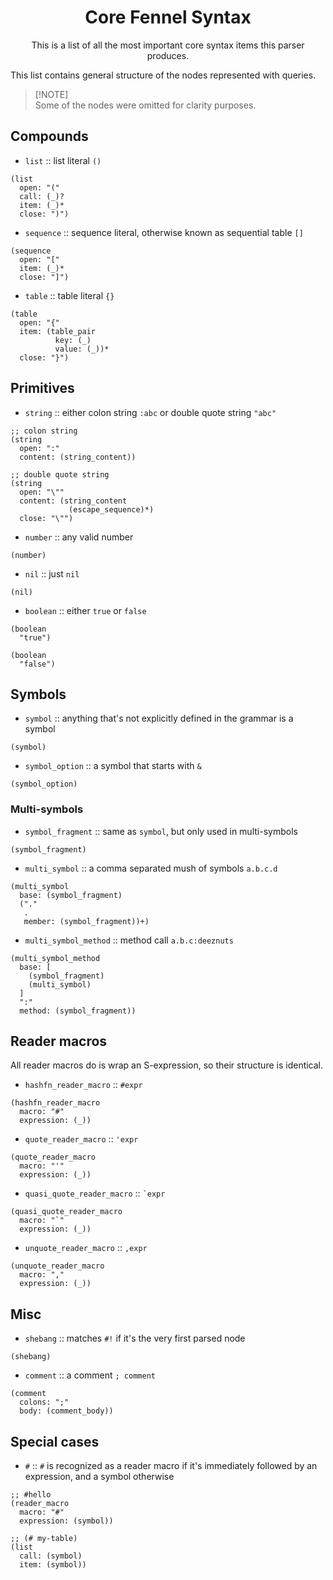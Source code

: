 <div align="center">

# Core Fennel Syntax

This is a list of all the most important core syntax items this parser produces.

</div>

This list contains general structure of the nodes represented with queries.

> [!NOTE]\
> Some of the nodes were omitted for clarity purposes.

## Compounds

- `list` :: list literal `()`
```racket
(list
  open: "("
  call: (_)?
  item: (_)*
  close: ")")
```
- `sequence` :: sequence literal, otherwise known as sequential table `[]`
```racket
(sequence
  open: "["
  item: (_)*
  close: "]")
```
- `table` :: table literal `{}`
```racket
(table
  open: "{"
  item: (table_pair
          key: (_)
          value: (_))*
  close: "}")
```

## Primitives

- `string` :: either colon string `:abc` or double quote string `"abc"`
```racket
;; colon string
(string
  open: ":"
  content: (string_content))

;; double quote string
(string
  open: "\""
  content: (string_content
             (escape_sequence)*)
  close: "\"")
```
- `number` :: any valid number
```racket
(number)
```
- `nil` :: just `nil`
```racket
(nil)
```
- `boolean` :: either `true` or `false`
```racket
(boolean
  "true")

(boolean
  "false")
```

## Symbols

- `symbol` :: anything that's not explicitly defined in the grammar is a symbol
```racket
(symbol)
```
- `symbol_option` :: a symbol that starts with `&`
```racket
(symbol_option)
```

### Multi-symbols

- `symbol_fragment` :: same as `symbol`, but only used in multi-symbols
```racket
(symbol_fragment)
```
- `multi_symbol` :: a comma separated mush of symbols `a.b.c.d`
```racket
(multi_symbol
  base: (symbol_fragment)
  ("."
   .
   member: (symbol_fragment))+)
```
- `multi_symbol_method` :: method call `a.b.c:deeznuts`
```racket
(multi_symbol_method
  base: [
    (symbol_fragment)
    (multi_symbol)
  ]
  ":"
  method: (symbol_fragment))
```

## Reader macros

All reader macros do is wrap an S-expression, so their structure is identical.

- `hashfn_reader_macro` :: `#expr`
```racket
(hashfn_reader_macro
  macro: "#"
  expression: (_))
```
- `quote_reader_macro` :: `'expr`
```racket
(quote_reader_macro
  macro: "'"
  expression: (_))
```
- `quasi_quote_reader_macro` :: <code>`expr</code>
```racket
(quasi_quote_reader_macro
  macro: "`"
  expression: (_))
```
- `unquote_reader_macro` :: `,expr`
```racket
(unquote_reader_macro
  macro: ","
  expression: (_))
```

## Misc

- `shebang` :: matches `#!` if it's the very first parsed node
```racket
(shebang)
```
- `comment` :: a comment `; comment`
```racket
(comment
  colons: ";"
  body: (comment_body))
```

## Special cases

- `#` :: `#` is recognized as a reader macro if it's immediately followed by an expression, and a symbol otherwise
```racket
;; #hello
(reader_macro
  macro: "#"
  expression: (symbol))

;; (# my-table)
(list
  call: (symbol)
  item: (symbol))
```
